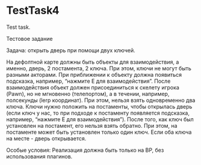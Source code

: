 # TestTask4
Test task.

Тестовое задание

Задача: открыть дверь при помощи двух ключей.

На дефолтной карте должны быть объекты для взаимодействия, а именно, дверь, 2 постамента, 2 ключа. 
При этом, ключи не могут быть разными акторами. При приближении к объекту должна появиться подсказка, например, “нажмите E для взаимодействия”. 
После взаимодействия объект должен присоединиться к скелету игрока (Pawn), но не мгновенно (телепортом), а в течении, например, полсекунды (lerp координат).
При этом, нельзя взять одновременно два ключа. Ключи нужно положить на постаменты, чтобы открылась дверь 
(если ключ у нас, то при подходе к постаменту появляется подсказка, например, “нажмите E для взаимодействия”). 
После того, как ключ был установлен на постамент, его нельзя взять обратно. 
При этом, на постаменте может быть установлен только один ключ. 
Если оба ключа на месте - дверь открывается.

Особые условия: Реализация должна быть только на BP, без использования плагинов.
